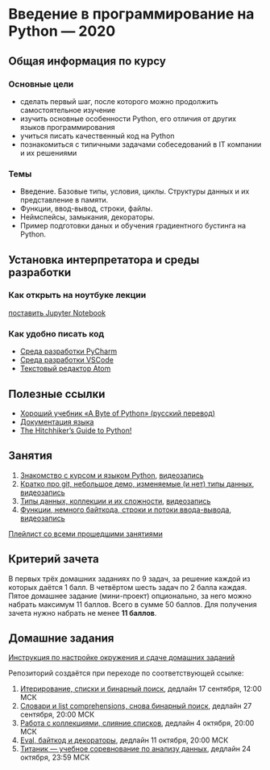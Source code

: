 # Введение в программирование на Python — 2020

## Общая информация по курсу

### Основные цели

* сделать первый шаг, после которого можно продолжить самостоятельное изучение
* изучить основные особенности Python, его отличия от других языков программирования
* учиться писать качественный код на Python
* познакомиться с типичными задачами собеседований в IT компании и их решениями

### Темы

* Введение. Базовые типы, условия, циклы. Структуры данных и их представление в памяти.
* Функции, ввод-вывод, строки, файлы.
* Неймспейсы, замыкания, декораторы.
* Пример подготовки даных и обучения градиентного бустинга на Python.  

## Установка интерпретатора и среды разработки

### Как открыть на ноутбуке лекции
[поставить Jupyter Notebook](https://jupyter.readthedocs.io/en/latest/install.html)

### Как удобно писать код
* [Среда разработки PyCharm](https://www.jetbrains.com/pycharm/)
* [Среда разработки VSCode](https://code.visualstudio.com/)
* [Текстовый редактор Atom](https://atom.io/)

## Полезные ссылки
* [Хороший учебник «А Byte of Python» (русский перевод)](http://svp.pp.ua/AByteOfPython/)
* [Документация языка](https://docs.python.org/3/)
* [The Hitchhiker’s Guide to Python!](https://docs.python-guide.org/)

## Занятия

1. [Знакомство с курсом и языком Python](lessons/01.intro.python/), [видеозапись](https://youtu.be/OHxTiRn3SIw)
2. [Кратко про git, небольшое демо, изменяемые (и нет) типы данных](lessons/02.intro.git/), [видеозапись](https://youtu.be/ZjXpv5bYqtA)
3. [Типы данных, коллекции и их сложности](lessons/03.types.complexity/), [видеозапись](https://youtu.be/7eInz4t8W4g)
4. [Функции, немного байткода, строки и потоки ввода-вывода](lessons/04.functions_strings_IO/), [видеозапись](https://youtu.be/0PwkiGRHaZM)

[Плейлист со всеми прошедшими занятиями](https://www.youtube.com/playlist?list=PLMnIvyEqQ_PbN64gKyLGdlRzevpA7V-sY)

## Критерий зачета
В первых  трёх домашних заданиях по 9 задач, за решение каждой из которых даётся 1 балл. В четвёртом шесть задач по 2 балла каждая. Пятое домашнее задание (мини-проект) опционально, за него можно набрать максимум 11 баллов. Всего в сумме 50 баллов. Для получения зачета нужно набрать не менее **11 баллов**.

## Домашние задания

[Инструкция по настройке окружения и сдаче домашних заданий](env_configuration.md) 

Репозиторий создаётся при переходе по соответствующей ссылке:

1. [Итерирование, списки и бинарный поиск](https://classroom.github.com/a/-NS0xbJr), дедлайн 17 сентября, 12:00 МСК
2. [Словари и list comprehensions, снова бинарный поиск](https://classroom.github.com/a/dCQ77hm1), дедлайн 27 сентября, 20:00 МСК
3. [Работа с коллекциями, слияние списков](https://classroom.github.com/a/TbqBYgcY), дедлайн 4 октября, 20:00 МСК
4. [Eval, байткод и декораторы](https://classroom.github.com/a/5W8ers_z), дедлайн 11 октября, 20:00 МСК
5. [Титаник — учебное соревнование по анализу данных](https://classroom.github.com/a/iEhtNdrq), дедлайн 24 октября, 23:59 МСК
